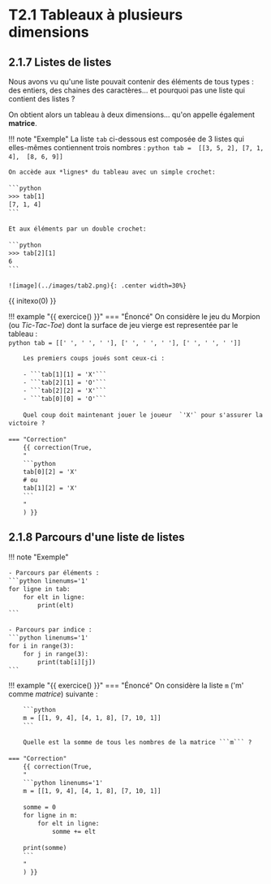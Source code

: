 # T2.1 Tableaux à plusieurs dimensions

## 2.1.7 Listes de listes
Nous avons vu qu'une liste pouvait contenir des éléments de tous types : des entiers, des chaines des caractères... et pourquoi pas une liste qui contient des listes ?

On obtient alors un tableau à deux dimensions... qu'on appelle également **matrice**.

!!! note "Exemple"
    La liste ```tab``` ci-dessous est composée de 3 listes qui elles-mêmes contiennent trois nombres :
    ```python
    tab =  [[3, 5, 2],
            [7, 1, 4], 
            [8, 6, 9]]
    ```

    On accède aux *lignes* du tableau avec un simple crochet:

    ```python 
    >>> tab[1]
    [7, 1, 4]
    ```
    
    Et aux éléments par un double crochet:

    ```python 
    >>> tab[2][1]
    6
    ```
    
    ![image](../images/tab2.png){: .center width=30%}

{{ initexo(0) }}

!!! example "{{ exercice() }}"
    === "Énoncé"
        On considère le jeu du Morpion (ou *Tic-Tac-Toe*) dont la surface de jeu vierge est representée par le tableau :  
        ```python
         tab = [[' ', ' ', ' '], [' ', ' ', ' '], [' ', ' ', ' ']]
        ``` 

        Les premiers coups joués sont ceux-ci :

        - ```tab[1][1] = 'X'``` 
        - ```tab[2][1] = 'O'``` 
        - ```tab[2][2] = 'X'``` 
        - ```tab[0][0] = 'O'``` 

        Quel coup doit maintenant jouer le joueur  `'X'` pour s'assurer la victoire ?

    === "Correction"
        {{ correction(True,
        "
        ```python
        tab[0][2] = 'X'
        # ou
        tab[1][2] = 'X'
        ```
        "
        ) }}


## 2.1.8 Parcours d'une liste de listes

!!! note "Exemple"

    - Parcours par éléments :
    ```python linenums='1'
    for ligne in tab:
        for elt in ligne:
            print(elt)
    ```

    - Parcours par indice :
    ```python linenums='1'
    for i in range(3):
        for j in range(3):
            print(tab[i][j])
    ```

!!! example "{{ exercice() }}"
    === "Énoncé"
        On considère la liste ```m``` ('m' comme *matrice*) suivante :  

        ```python
        m = [[1, 9, 4], [4, 1, 8], [7, 10, 1]]
        ```  

        Quelle est la somme de tous les nombres de la matrice ```m``` ?

    === "Correction"
        {{ correction(True,
        "
        ```python linenums='1'
        m = [[1, 9, 4], [4, 1, 8], [7, 10, 1]]

        somme = 0
        for ligne in m:
            for elt in ligne:
                somme += elt

        print(somme)
        ```
        "
        ) }}
